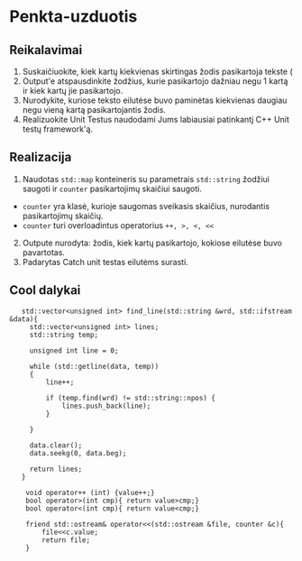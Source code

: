 # Penkta-uzduotis
## Reikalavimai
1. Suskaičiuokite, kiek kartų kiekvienas skirtingas žodis pasikartoja tekste (
2. Output'e atspausdinkite žodžius, kurie pasikartojo dažniau negu 1 kartą ir kiek kartų jie pasikartojo.
3. Nurodykite, kuriose teksto eilutėse buvo paminėtas kiekvienas daugiau negu vieną kartą pasikartojantis žodis.
4. Realizuokite Unit Testus naudodami Jums labiausiai patinkantį C++ Unit testų framework'ą.

## Realizacija

1. Naudotas `std::map` konteineris su parametrais `std::string` žodžiui saugoti ir `counter` pasikartojimų skaičiui saugoti. 
  
  - `counter` yra klasė, kurioje saugomas sveikasis skaičius, nurodantis pasikartojimų skaičių.
  - `counter` turi overloadintus operatorius `++, >, <, <<`

2. Outpute nurodyta: žodis, kiek kartų pasikartojo, kokiose eilutėse buvo pavartotas.
3. Padarytas Catch unit testas eilutėms surasti. 

## Cool dalykai

 ```
    std::vector<unsigned int> find_line(std::string &wrd, std::ifstream &data){
      std::vector<unsigned int> lines;
      std::string temp;

      unsigned int line = 0;

      while (std::getline(data, temp))
      {
          line++;

          if (temp.find(wrd) != std::string::npos) {
              lines.push_back(line);
          }

      }

      data.clear();
      data.seekg(0, data.beg);
      
      return lines;
    }
```

```
    void operator++ (int) {value++;}
    bool operator>(int cmp){ return value>cmp;}
    bool operator<(int cmp){ return value<cmp;}

    friend std::ostream& operator<<(std::ostream &file, counter &c){
        file<<c.value;
        return file;
    }
```
  
